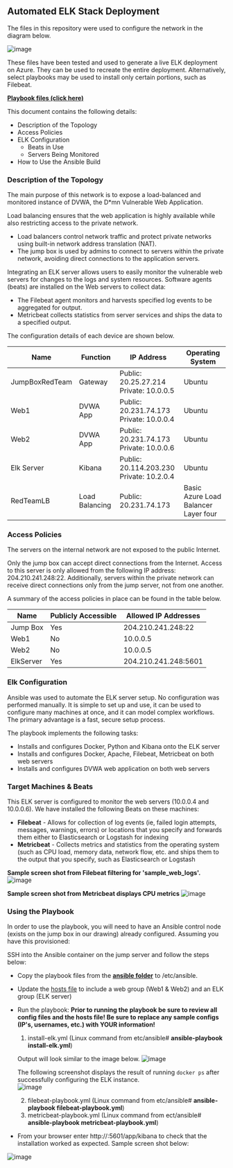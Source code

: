 ## Automated ELK Stack Deployment

The files in this repository were used to configure the network in the diagram below.

![image](https://user-images.githubusercontent.com/47544604/160641187-09c57da7-4e52-4614-bc23-84bf56ad2f25.png)



These files have been tested and used to generate a live ELK deployment on Azure. They can be used to recreate the entire deployment. Alternatively, select playbooks may be used to install only certain portions, such as Filebeat.

[__Playbook files (click here)__](https://github.com/tracylynnlangford/OSU-Cybersecurity-Bootcamp-Project-1/tree/main/ansible)
  
This document contains the following details:
- Description of the Topology
- Access Policies
- ELK Configuration
  - Beats in Use
  - Servers Being Monitored
- How to Use the Ansible Build


### Description of the Topology

The main purpose of this network is to expose a load-balanced and monitored instance of DVWA, the D*mn Vulnerable Web Application.

Load balancing ensures that the web application is highly available while also restricting access to the private network.
- Load balancers control network traffic and protect private networks using built-in network address translation (NAT). 
- The jump box is used by admins to connect to servers within the private network, avoiding direct connections to the          application servers.

Integrating an ELK server allows users to easily monitor the vulnerable web servers for changes to the logs and system resources. Software agents (beats) are installed on the Web servers to collect data:  
- The Filebeat agent monitors and harvests specified log events to be aggregated for output.
- Metricbeat collects statistics from server services and ships the data to a specified output.

The configuration details of each device are shown below.


| Name           | Function                                                                                                      | IP Address                                 | Operating System                    |
|----------------|---------------------------------------------------------------------------------------------------------------|--------------------------------------------|-------------------------------------|
| JumpBoxRedTeam | Gateway  | Public: 20.25.27.214<br>Private: 10.0.0.5  | Ubuntu |
| Web1           | DVWA App | Public: 20.231.74.173<br>Private: 10.0.0.4 | Ubuntu |
| Web2           | DVWA App | Public: 20.231.74.173<br>Private: 10.0.0.6 | Ubuntu |
| Elk Server     | Kibana   | Public: 20.114.203.230<br>Private: 10.2.0.4 | Ubuntu |
| RedTeamLB | Load Balancing | Public: 20.231.74.173 | Basic Azure Load Balancer<br>Layer four |

### Access Policies

The servers on the internal network are not exposed to the public Internet. 

Only the jump box can accept direct connections from the Internet. Access to this server is only allowed from the following IP address: 204.210.241.248:22. Additionally, servers within the private network can receive direct connections only from the jump server, not from one another.

A summary of the access policies in place can be found in the table below.

| Name     | Publicly Accessible | Allowed IP Addresses |
|----------|---------------------|----------------------|
| Jump Box | Yes                 | 204.210.241.248:22   |
| Web1     | No                  | 10.0.0.5             |
| Web2     | No                  | 10.0.0.5             |
| ElkServer| Yes                 | 204.210.241.248:5601 |

### Elk Configuration

Ansible was used to automate the ELK server setup. No configuration was performed manually. It is simple to set up and use, it can be used to configure many machines at once, and it can model complex workflows.  The primary advantage is a fast, secure setup process. 

The playbook implements the following tasks:
- Installs and configures Docker, Python and Kibana onto the ELK server
- Installs and configures Docker, Apache, Filebeat, Metricbeat on both web servers
- Installs and configures DVWA web application on both web servers

### Target Machines & Beats
This ELK server is configured to monitor the web servers (10.0.0.4 and 10.0.0.6).
We have installed the following Beats on these machines:
- **__Filebeat__** - Allows for collection of log events (ie, failed login attempts, messages, warnings, errors) or locations that you specify and forwards them either to Elasticsearch or Logstash for indexing
- **__Metricbeat__** - Collects metrics and statistics from the operating system (such as CPU load, memory data, network flow, etc. and ships them to the output that you specify, such as Elasticsearch or Logstash

**__Sample screen shot from Filebeat filtering for 'sample_web_logs'.__**
![image](https://user-images.githubusercontent.com/47544604/160513469-988af6fd-c01f-42b7-8ba2-98792bf127e2.png)

**__Sample screen shot from Metricbeat displays CPU metrics__**
![image](https://user-images.githubusercontent.com/47544604/160513960-7591cdd2-474f-48ec-bae3-ca4a061ae5c2.png)


### Using the Playbook
In order to use the playbook, you will need to have an Ansible control node (exists on the jump box in our drawing) already configured. Assuming you have this provisioned: 

SSH into the Ansible container on the jump server and follow the steps below:
- Copy the playbook files from the [__ansible folder__](https://github.com/tracylynnlangford/OSU-Cybersecurity-Bootcamp-Project-1/tree/main/ansible) to /etc/ansible.
- Update the [hosts file](https://github.com/tracylynnlangford/OSU-Cybersecurity-Bootcamp-Project-1/blob/main/ansible/hosts.txt) to include a web group (Web1 & Web2) and an ELK group (ELK server)
- Run the playbook:
    **Prior to running the playbook be sure to review all config files and the hosts file!  Be sure to replace any sample configs (IP's, usernames, etc.) with YOUR information!**
    1. install-elk.yml  (Linux command from etc/ansible# **ansible-playbook install-elk.yml**)
    
     Output will look similar to the image below. 
    ![image](https://user-images.githubusercontent.com/47544604/160714877-6614a69e-fd91-400c-b90b-a7f5655f5aae.png)
    
    The following screenshot displays the result of running `docker ps` after successfully configuring the ELK instance.  
    ![image](https://user-images.githubusercontent.com/47544604/160303171-270d5efb-6801-420c-9633-98a825956c60.png)
    
    2. filebeat-playbook.yml (Linux command from etc/ansible# **ansible-playbook filebeat-playbook.yml**)
    3. metricbeat-playbook.yml (Linux command from ect/ansible# **ansible-playbook metricbeat-playbook.yml**)


- From your browser enter http://<external IP of ELK server>:5601/app/kibana to check that the installation worked as expected. Sample screen shot below:

![image](https://user-images.githubusercontent.com/47544604/160514677-f8dd8897-29b8-49b8-938e-1115ea4f07ef.png)


